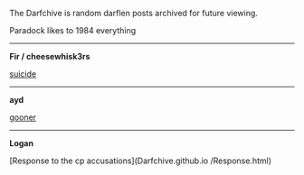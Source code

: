 The Darfchive is random darflen posts archived for future viewing.

Paradock likes to 1984 everything 

****

**Fir / cheesewhisk3rs**

[suicide](https://Darfchive.github.io/Fir/suicide)


****
**ayd**

[gooner](https://Darfchive.github.io/ayd/goon)

****

**Logan**

[Response to the cp accusations](Darfchive.github.io
/Response.html)

